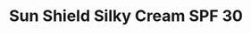 ---  
title: Sun Shield Silky Cream SPF 30
description:
image: /images/banner.jpg
shop_link: 'https://www.beauty-bar.se/partner/pipers-hudvard/?add-to-cart=1388'
info_link: 'https://www.beauty-bar.se/produkt/sun-shield-silky-cream-spf-30-pa50ml/'
pris: '390:-'
category:
---